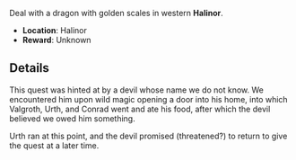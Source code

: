 Deal with a dragon with golden scales in western **Halinor**.

- **Location**: Halinor
- **Reward**: Unknown

## Details

This quest was hinted at by a devil whose name we do not know.
We encountered him upon wild magic opening a door into his home, into which Valgroth, Urth, and Conrad went and ate his food, after which the devil believed we owed him something.

Urth ran at this point, and the devil promised (threatened?) to return to give the quest at a later time.
